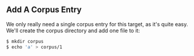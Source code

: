 ## Add A Corpus Entry

We only really need a single corpus entry for this target, as it's quite easy. We'll
create the corpus directory and add one file to it:

```sh
$ mkdir corpus
$ echo 'a' > corpus/1
```

